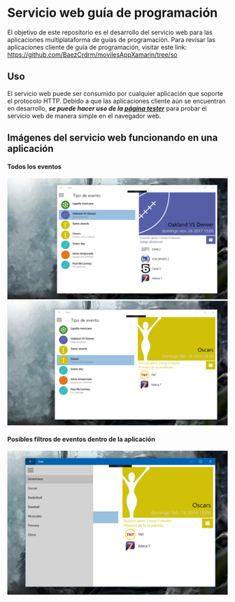 # Servicio web guía de programación
El objetivo de este repositorio es el desarrollo del servicio web para las aplicaciones multiplataforma de guías de programación.
Para revisar las aplicaciones cliente de guía de programación, visitar este link: https://github.com/BaezCrdrm/movilesAppXamarin/tree/so

## Uso
El servicio web puede ser consumido por cualquier aplicación que soporte el protocolo HTTP.
Debido a que las aplicaciones cliente aún se encuentran en desarrollo, ***se puede hacer uso de la [página tester](http://18.221.160.127/guide-ws/service/tester/)*** para probar el servicio web de manera simple en el navegador web.

## Imágenes del servicio web funcionando en una aplicación

#### Todos los eventos
![Screen 1](https://github.com/BaezCrdrm/guide-ws/blob/master/img/p1.png)
![Screen 2](https://github.com/BaezCrdrm/guide-ws/blob/master/img/p2.png)

#### Posibles filtros de eventos dentro de la aplicación
![Screen 3](https://github.com/BaezCrdrm/guide-ws/blob/master/img/p3.png)
